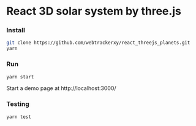 # React 3D solar system by three.js

### Install

```bash
git clone https://github.com/webtrackerxy/react_threejs_planets.git
yarn
```

### Run

```bash
yarn start
```

Start a demo page at http://localhost:3000/

### Testing

```bash
yarn test
```
